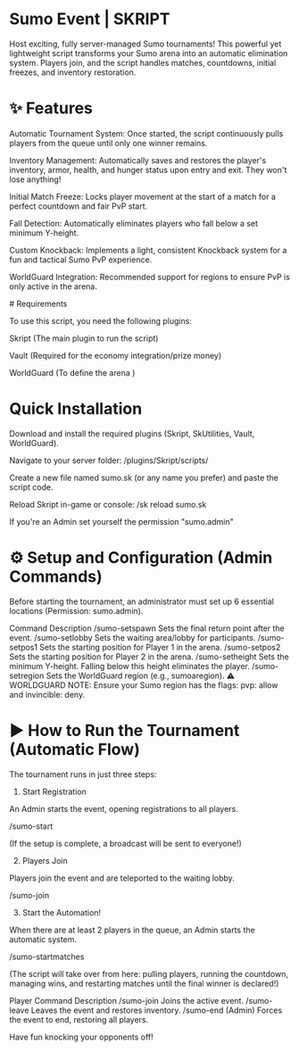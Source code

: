 # Sumo Event | SKRIPT

Host exciting, fully server-managed Sumo tournaments! This powerful yet lightweight script transforms your Sumo arena into an automatic elimination system. Players join, and the script handles matches, countdowns, initial freezes, and inventory restoration.



# ✨ Features


Automatic Tournament System: Once started, the script continuously pulls players from the queue until only one winner remains.

Inventory Management: Automatically saves and restores the player's inventory, armor, health, and hunger status upon entry and exit. They won't lose anything! ️

Initial Match Freeze: Locks player movement at the start of a match for a perfect countdown and fair PvP start.

Fall Detection: Automatically eliminates players who fall below a set minimum Y-height.

Custom Knockback: Implements a light, consistent Knockback system for a fun and tactical Sumo PvP experience.

WorldGuard Integration: Recommended support for regions to ensure PvP is only active in the arena.


️# Requirements


 To use this script, you need the following plugins:

Skript (The main plugin to run the script)

Vault (Required for the economy integration/prize money)

WorldGuard (To define the arena )


# Quick Installation

Download and install the required plugins (Skript, SkUtilities, Vault, WorldGuard).

Navigate to your server folder: /plugins/Skript/scripts/

Create a new file named sumo.sk (or any name you prefer) and paste the script code.

Reload Skript in-game or console: /sk reload sumo.sk

If you're an Admin set yourself the permission "sumo.admin"


# ⚙️ Setup and Configuration (Admin Commands)


Before starting the tournament, an administrator must set up 6 essential locations (Permission: sumo.admin).

Command Description
/sumo-setspawn Sets the final return point after the event.
/sumo-setlobby Sets the waiting area/lobby for participants.
/sumo-setpos1 Sets the starting position for Player 1 in the arena.
/sumo-setpos2 Sets the starting position for Player 2 in the arena.
/sumo-setheight Sets the minimum Y-height. Falling below this height eliminates the player.
/sumo-setregion <name> Sets the WorldGuard region (e.g., sumoaregion).
⚠️ WORLDGUARD NOTE: Ensure your Sumo region has the flags: pvp: allow and invincible: deny.



# ▶️ How to Run the Tournament (Automatic Flow)


The tournament runs in just three steps:



1. Start Registration


An Admin starts the event, opening registrations to all players.

/sumo-start

(If the setup is complete, a broadcast will be sent to everyone!)



2. Players Join


Players join the event and are teleported to the waiting lobby.

/sumo-join



3. Start the Automation!


When there are at least 2 players in the queue, an Admin starts the automatic system.

/sumo-startmatches

(The script will take over from here: pulling players, running the countdown, managing wins, and restarting matches until the final winner is declared!)

Player Command Description
/sumo-join Joins the active event.
/sumo-leave Leaves the event and restores inventory.
/sumo-end (Admin) Forces the event to end, restoring all players.

Have fun knocking your opponents off!
